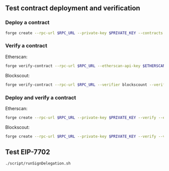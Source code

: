 ## Test contract deployment and verification

### Deploy a contract

```bash
forge create --rpc-url $RPC_URL --private-key $PRIVATE_KEY --contracts src/Counter.sol:Counter
```

### Verify a contract

Etherscan:

```bash
forge verify-contract --rpc-url $RPC_URL --etherscan-api-key $ETHERSCAN_API_KEY <CONTRACT_ADDRESS> src/Counter.sol:Counter
```

Blockscout:

```bash
forge verify-contract --rpc-url $RPC_URL --verifier blockscount --verifier-url $VERIFIER_URL <CONTRACT_ADDRESS> src/Counter.sol:Counter
```

### Deploy and verify a contract

Etherscan:

```bash
forge create --rpc-url $RPC_URL --private-key $PRIVATE_KEY --verify --etherscan-api-key $ETHERSCAN_API_KEY --contracts src/Counter.sol:Counter
```

Blockscout:

```bash
forge create --rpc-url $RPC_URL --private-key $PRIVATE_KEY --verify --verifier blockscount --verifier-url $VERIFIER_URL --contracts src/Counter.sol:Counter
```

## Test EIP-7702

```bash
./script/runSignDelegation.sh
```